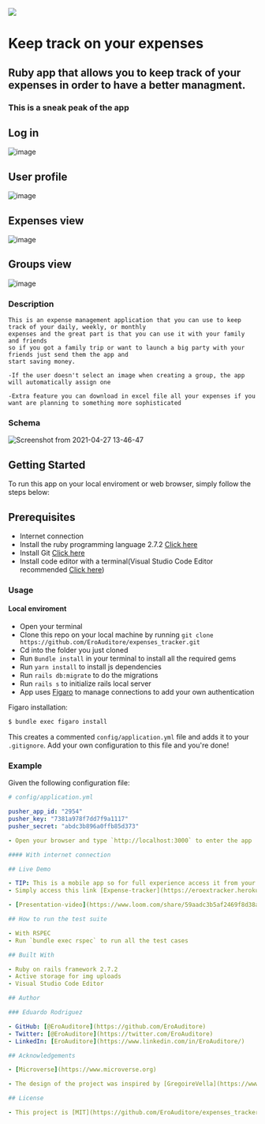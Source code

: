 ![](https://img.shields.io/badge/Microverse-blueviolet)

# **Keep track on your expenses**

## Ruby app that allows you to keep track of your expenses in order to have a better managment.

### This is a sneak peak of the app

## Log in

![image](https://user-images.githubusercontent.com/60273425/120052763-7faa8200-bfec-11eb-81c1-e8fe23ec6408.png)

## User profile

![image](https://user-images.githubusercontent.com/60273425/120052790-a5d02200-bfec-11eb-9b14-1c152cb265a7.png)

## Expenses view

![image](https://user-images.githubusercontent.com/60273425/120052816-cdbf8580-bfec-11eb-8bea-5ce12bf585ec.png)

## Groups view

![image](https://user-images.githubusercontent.com/60273425/120052953-61915180-bfed-11eb-9634-f20bf16dbaa7.png)

### Description

    This is an expense management application that you can use to keep track of your daily, weekly, or monthly
    expenses and the great part is that you can use it with your family and friends
    so if you got a family trip or want to launch a big party with your friends just send them the app and
    start saving money.

    -If the user doesn't select an image when creating a group, the app will automatically assign one

    -Extra feature you can download in excel file all your expenses if you want are planning to something more sophisticated

### Schema

![Screenshot from 2021-04-27 13-46-47](https://user-images.githubusercontent.com/70416006/116478497-c23d3b00-a843-11eb-85d2-8928f3adc9fc.png)

## Getting Started

To run this app on your local enviroment or web browser, simply follow the steps below:

## Prerequisites

- Internet connection
- Install the ruby programming language 2.7.2 [Click here](https://www.ruby-lang.org/en/documentation/installation/)
- Install Git [Click here](https://git-scm.com/)
- Install code editor with a terminal(Visual Studio Code Editor recommended [Click here](https://code.visualstudio.com/))

### Usage

#### Local enviroment

- Open your terminal
- Clone this repo on your local machine by running `git clone https://github.com/EroAuditore/expenses_tracker.git`
- Cd into the folder you just cloned
- Run `Bundle install` in your terminal to install all the required gems
- Run `yarn install` to install js dependencies
- Run `rails db:migrate` to do the migrations
- Run `rails s` to initialize rails local server
- App uses [Figaro](https://github.com/laserlemon/figaro) to manage connections to add your own authentication

Figaro installation:

```bash
$ bundle exec figaro install
```

This creates a commented `config/application.yml` file and adds it to your
`.gitignore`. Add your own configuration to this file and you're done!

### Example

Given the following configuration file:

```yaml
# config/application.yml

pusher_app_id: "2954"
pusher_key: "7381a978f7dd7f9a1117"
pusher_secret: "abdc3b896a0ffb85d373"

- Open your browser and type `http://localhost:3000` to enter the app

#### With internet connection

## Live Demo

- TIP: This is a mobile app so for full experience access it from your phone or set your web browser into mobile view and disable touch function
- Simply access this link [Expense-tracker](https://eroextracker.herokuapp.com/expenses)

- [Presentation-video](https://www.loom.com/share/59aadc3b5af2469f8d38a8b8e0427233)

## How to run the test suite

- With RSPEC
- Run `bundle exec rspec` to run all the test cases

## Built With

- Ruby on rails framework 2.7.2
- Active storage for img uploads
- Visual Studio Code Editor

## Author

### Eduardo Rodriguez

- GitHub: [@EroAuditore](https://github.com/EroAuditore)
- Twitter: [@EroAuditore](https://twitter.com/EroAuditore)
- LinkedIn: [EroAuditore](https://www.linkedin.com/in/EroAuditore/)

## Acknowledgements

- [Microverse](https://www.microverse.org)

- The design of the project was inspired by [GregoireVella](https://www.behance.net/gregoirevella).

## License

- This project is [MIT](https://github.com/EroAuditore/expenses_tracker/blob/feature/expense/LICENSE) licensed.
```
